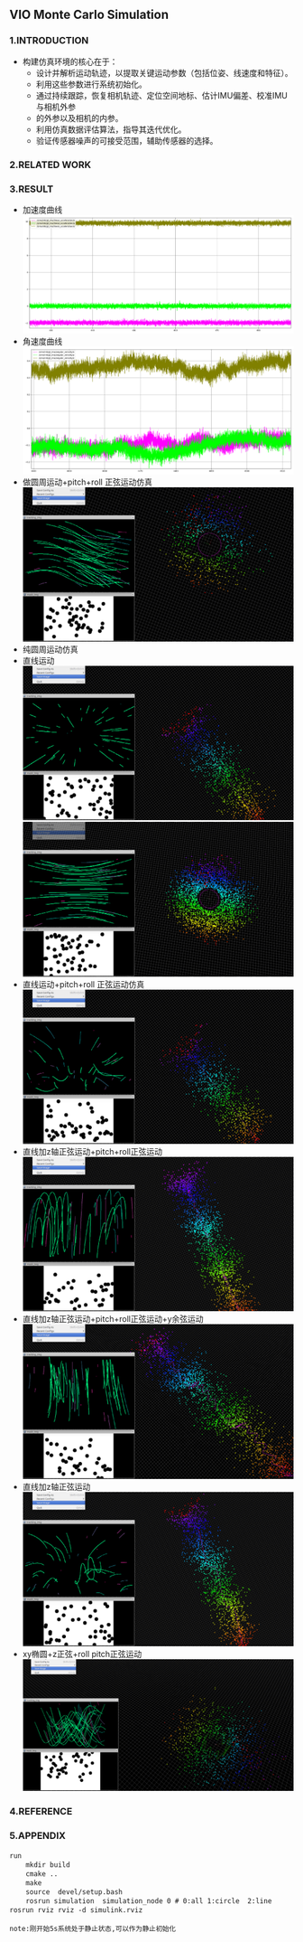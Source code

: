 <!--
 * @Descripttion: 
 * @version: 1.0
 * @Author: Tianfa
 * @Date: 2024-09-17 09:52:20
 * @LastEditors: Tianfa
 * @LastEditTime: 2024-09-18 04:45:13
-->
##  VIO Monte Carlo Simulation

### 1.INTRODUCTION
  - 构建仿真环境的核心在于：
    - 设计并解析运动轨迹，以提取关键运动参数（包括位姿、线速度和特征）。
    - 利用这些参数进行系统初始化。
    - 通过持续跟踪，恢复相机轨迹、定位空间地标、估计IMU偏差、校准IMU与相机外参 
    - 的外参以及相机的内参。
    - 利用仿真数据评估算法，指导其迭代优化。
    - 验证传感器噪声的可接受范围，辅助传感器的选择。

### 2.RELATED WORK

### 3.RESULT
- 加速度曲线
![img](doc/img/acc_noise.png)
- 角速度曲线
![img](doc/img/anguler.png)
- 做圆周运动+pitch+roll 正弦运动仿真
![img](doc/img/circle.png)
- 纯圆周运动仿真
- 直线运动
![img](doc/img/ol.png)
![img](doc/img/ocircle.png)
- 直线运动+pitch+roll 正弦运动仿真
![img](doc/img/l.png)
- 直线加z轴正弦运动+pitch+roll正弦运动
![img](doc/img/lz.png)
- 直线加z轴正弦运动+pitch+roll正弦运动+y余弦运动
![img](doc/img/yz_plot.png)
- 直线加z轴正弦运动
![img](doc/img/z_plot.png)
- xy椭圆+z正弦+roll pitch正弦运动
![img](doc/img/vio-simulink.png)

### 4.REFERENCE




### 5.APPENDIX


    run
        mkdir build 
        cmake ..
        make 
        source  devel/setup.bash 
        rosrun simulation  simulation_node 0 # 0:all 1:circle  2:line
    rosrun rviz rviz -d simulink.rviz

    note:刚开始5s系统处于静止状态,可以作为静止初始化